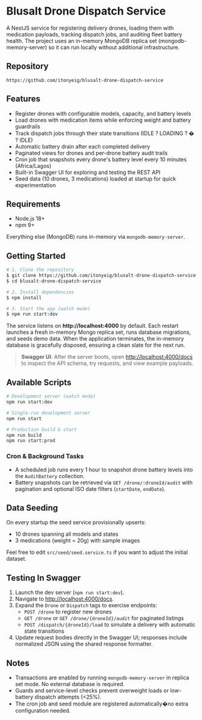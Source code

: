 # Blusalt Drone Dispatch Service

A NestJS service for registering delivery drones, loading them with medication payloads, tracking dispatch jobs, and auditing fleet battery health. The project uses an in-memory MongoDB replica set (mongodb-memory-server) so it can run locally without additional infrastructure.

## Repository

```
https://github.com/itonyeig/blusalt-drone-dispatch-service
```

## Features

- Register drones with configurable models, capacity, and battery levels
- Load drones with medication items while enforcing weight and battery guardrails
- Track dispatch jobs through their state transitions (IDLE ? LOADING ? � ? IDLE)
- Automatic battery drain after each completed delivery
- Paginated views for drones and per-drone battery audit trails
- Cron job that snapshots every drone's battery level every 10 minutes (Africa/Lagos)
- Built-in Swagger UI for exploring and testing the REST API
- Seed data (10 drones, 3 medications) loaded at startup for quick experimentation

## Requirements

- Node.js 18+
- npm 9+

Everything else (MongoDB) runs in-memory via `mongodb-memory-server`.

## Getting Started

```bash
# 1. Clone the repository
$ git clone https://github.com/itonyeig/blusalt-drone-dispatch-service.git
$ cd blusalt-drone-dispatch-service

# 2. Install dependencies
$ npm install

# 3. Start the app (watch mode)
$ npm run start:dev
```

The service listens on **http://localhost:4000** by default. Each restart launches a fresh in-memory Mongo replica set, runs database migrations, and seeds demo data. When the application terminates, the in-memory database is gracefully disposed, ensuring a clean slate for the next run.

> **Swagger UI**: After the server boots, open [http://localhost:4000/docs](http://localhost:4000/docs) to inspect the API schema, try requests, and view example payloads.

## Available Scripts

```bash
# Development server (watch mode)
npm run start:dev

# Single-run development server
npm run start

# Production build & start
npm run build
npm run start:prod
```

### Cron & Background Tasks

- A scheduled job runs every 1 hour to snapshot drone battery levels into the `AuditBattery` collection.
- Battery snapshots can be retrieved via `GET /drone/:droneId/audit` with pagination and optional ISO date filters (`startDate`, `endDate`).

## Data Seeding

On every startup the seed service provisionally upserts:

- 10 drones spanning all models and states
- 3 medications (weight = 20g) with sample images

Feel free to edit `src/seed/seed.service.ts` if you want to adjust the initial dataset.

## Testing In Swagger

1. Launch the dev server (`npm run start:dev`).
2. Navigate to [http://localhost:4000/docs](http://localhost:4000/docs).
3. Expand the `Drone` or `Dispatch` tags to exercise endpoints:
   - `POST /drone` to register new drones
   - `GET /drone` or `GET /drone/{droneId}/audit` for paginated listings
   - `POST /dispatch/{droneId}/load` to simulate a delivery with automatic state transitions
4. Update request bodies directly in the Swagger UI; responses include normalized JSON using the shared response formatter.

## Notes

- Transactions are enabled by running `mongodb-memory-server` in replica set mode. No external database is required.
- Guards and service-level checks prevent overweight loads or low-battery dispatch attempts (<25%).
- The cron job and seed module are registered automatically�no extra configuration needed.


